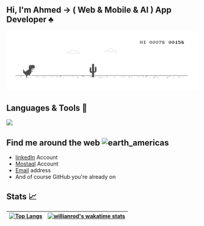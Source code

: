 ## Hi, I'm Ahmed -> ( Web & Mobile & AI ) App Developer ♣

<img src="./resourses/dino-game.gif" alt="error: please reload page" />

## Languages & Tools 💼
<p>
  <a href="https://skillicons.dev">
    <img src="https://skillicons.dev/icons?i=javascript,ts,html,css,react,nextjs,redux,tailwind,bootstrap,selenium,npm,notion,nodejs,expressjs,mysql,mongodb,python,django,postman,git,github,powershell,discord,figma" />
  </a>
</p>

## Find me around the web <img class="emoji" alt="earth_americas" height="20" width="20" src="https://github.githubassets.com/images/icons/emoji/unicode/1f30e.png">
 - [linkedIn](https://www.linkedin.com/in/ahmed-Ashraf-Dev) Account
 - [Mostaql](https://mostaql.com/u/Ahmed_FoR3oN) Account
 - [Email](mailto:Ahmed.Ashraf.Dv@gmail.com) address
 - And of course GitHub you're already on
 
 ## Stats 📈
 | [![Top Langs](https://github-readme-stats.vercel.app/api/top-langs/?username=ahmed-ashraf-dv&layout=compact&hide_border=true)](https://github.com/anuraghazra/github-readme-stats) |  [![willianrod's wakatime stats](https://github-readme-stats.vercel.app/api/?username=ahmed-ashraf-dv&show_icons=true&include_all_commits=false&theme=buefy&hide=prs&hide_border=true)](https://github.com/anuraghazra/github-readme-stats) |
| ------------- | ------------- |
